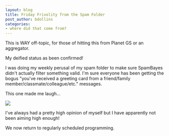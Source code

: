 ```yaml
---
layout: blog
title: Friday Frivolity from the Spam Folder
post_author: bdollins
categories:
- where did that come from?
---
```


This is WAY off-topic, for those of hitting this from Planet GS or an aggregator.

My deified status as been confirmed!

I was doing my weekly perusal of my spam folder to make sure SpamBayes didn't actually filter something valid. I'm sure everyone has been getting the bogus "you've received a greeting card from a friend/family member/classmate/colleague/etc." messages.

This one made me laugh...

<img src="http://geobabble.files.wordpress.com/2007/08/spam.png" />

I've always had a pretty high opinion of myself but I have apparently not been aiming high enough!

We now return to regularly scheduled programming.